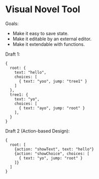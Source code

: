 # Visual Novel Tool

Goals:

- Make it easy to save state.
- Make it editable by an external editor.
- Make it extendable with functions.

Draft 1:

```
{
  root: {
    text: "hello",
    choices: [
      { text: "yoo", jump: "tree1" }
    ]
  },
  tree1: {
    text: "yo",
    choices: [
      { text: "ayo", jump: "root" }
    ],
  }
}
```

Draft 2 (Action-based Design):

```
{
  root: [
    {action: "showText", text: "hello"}
    {action: "showChoice", choices: [
      { text: "yo", jump: "root" }
    ]}
  ]
}
```
